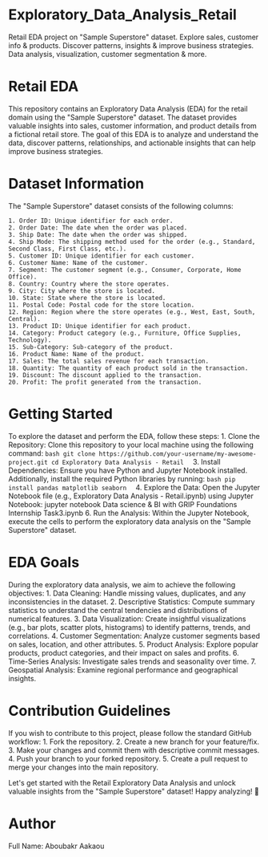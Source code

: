 # Exploratory_Data_Analysis_Retail
Retail EDA project on "Sample Superstore" dataset. Explore sales, customer info &amp; products. Discover patterns, insights &amp; improve business strategies. Data analysis, visualization, customer segmentation &amp; more.

# Retail EDA
This repository contains an Exploratory Data Analysis (EDA) for the retail domain using the "Sample Superstore" dataset. The dataset provides valuable insights into sales, customer information, and product details from a fictional retail store. The goal of this EDA is to analyze and understand the data, discover patterns, relationships, and actionable insights that can help improve business strategies.

# Dataset Information
The "Sample Superstore" dataset consists of the following columns:

    1. Order ID: Unique identifier for each order.
    2. Order Date: The date when the order was placed.
    3. Ship Date: The date when the order was shipped.
    4. Ship Mode: The shipping method used for the order (e.g., Standard, Second Class, First Class, etc.).
    5. Customer ID: Unique identifier for each customer.
    6. Customer Name: Name of the customer.
    7. Segment: The customer segment (e.g., Consumer, Corporate, Home Office).
    8. Country: Country where the store operates.
    9. City: City where the store is located.
    10. State: State where the store is located.
    11. Postal Code: Postal code for the store location.
    12. Region: Region where the store operates (e.g., West, East, South, Central).
    13. Product ID: Unique identifier for each product.
    14. Category: Product category (e.g., Furniture, Office Supplies, Technology).
    15. Sub-Category: Sub-category of the product.
    16. Product Name: Name of the product.
    17. Sales: The total sales revenue for each transaction.
    18. Quantity: The quantity of each product sold in the transaction.
    19. Discount: The discount applied to the transaction.
    20. Profit: The profit generated from the transaction.
    
# Getting Started
To explore the dataset and perform the EDA, follow these steps:
    1. Clone the Repository: Clone this repository to your local machine using the following command:
    ```bash
    git clone https://github.com/your-username/my-awesome-project.git
    cd Exploratory Data Analysis - Retail 
    ```
    3. Install Dependencies: Ensure you have Python and Jupyter Notebook installed. Additionally, install the required Python libraries by running:
    ```bash
    pip install pandas matplotlib seaborn 
    ```
    4. Explore the Data: Open the Jupyter Notebook file (e.g., Exploratory Data Analysis - Retail.ipynb) using Jupyter Notebook:
    jupyter notebook Data science & BI with GRIP Foundations Internship Task3.ipynb
    6. Run the Analysis: Within the Jupyter Notebook, execute the cells to perform the exploratory data analysis on the "Sample Superstore" dataset.
    
# EDA Goals
During the exploratory data analysis, we aim to achieve the following objectives:
    1. Data Cleaning: Handle missing values, duplicates, and any inconsistencies in the dataset.
    2. Descriptive Statistics: Compute summary statistics to understand the central tendencies and distributions of numerical features.
    3. Data Visualization: Create insightful visualizations (e.g., bar plots, scatter plots, histograms) to identify patterns, trends, and correlations.
    4. Customer Segmentation: Analyze customer segments based on sales, location, and other attributes.
    5. Product Analysis: Explore popular products, product categories, and their impact on sales and profits.
    6. Time-Series Analysis: Investigate sales trends and seasonality over time.
    7. Geospatial Analysis: Examine regional performance and geographical insights.
    
# Contribution Guidelines
If you wish to contribute to this project, please follow the standard GitHub workflow:
    1. Fork the repository.
    2. Create a new branch for your feature/fix.
    3. Make your changes and commit them with descriptive commit messages.
    4. Push your branch to your forked repository.
    5. Create a pull request to merge your changes into the main repository.
    
Let's get started with the Retail Exploratory Data Analysis and unlock valuable insights from the "Sample Superstore" dataset! Happy analyzing! 🚀

# Author
Full Name: Aboubakr Aakaou
